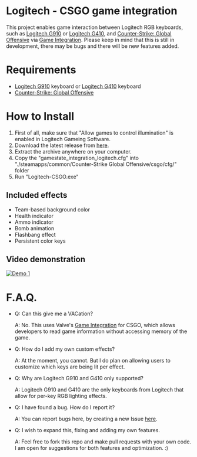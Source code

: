 # Logitech - CSGO game integration
This project enables game interaction between Logitech RGB keyboards, such as [Logitech G910](http://gaming.logitech.com/en-us/product/rgb-gaming-keyboard-g910) or [Logitech G410](http://gaming.logitech.com/en-us/product/rgb-tenkeyless-gaming-keyboard-g410), and [Counter-Strike: Global Offensive](http://store.steampowered.com/app/730/) via [Game Integration](https://developer.valvesoftware.com/wiki/Counter-Strike:_Global_Offensive_Game_State_Integration). Please keep in mind that this is still in development, there may be bugs and there will be new features added.

# Requirements
* [Logitech G910](http://gaming.logitech.com/en-us/product/rgb-gaming-keyboard-g910) keyboard or [Logitech G410](http://gaming.logitech.com/en-us/product/rgb-tenkeyless-gaming-keyboard-g410) keyboard
* [Counter-Strike: Global Offensive](http://store.steampowered.com/app/730/)

# How to Install
1. First of all, make sure that "Allow games to control illumination" is enabled in Logitech Gameing Software.
2. Download the latest release from [here](https://github.com/antonpup/Logitech-CSGO/releases/latest).
3. Extract the archive anywhere on your computer.
4. Copy the "gamestate_integration_logitech.cfg" into "./steamapps/common/Counter-Strike Global Offensive/csgo/cfg/" folder
5. Run "Logitech-CSGO.exe"

## Included effects
* Team-based background color
* Health indicator
* Ammo indicator
* Bomb animation
* Flashbang effect
* Persistent color keys

## Video demonstration
[![Demo 1](http://img.youtube.com/vi/i-QCRJIRnDY/0.jpg)](http://www.youtube.com/watch?v=i-QCRJIRnDY)

# F.A.Q.
* Q: Can this give me a VACation?

   A: No. This uses Valve's [Game Integration](https://developer.valvesoftware.com/wiki/Counter-Strike:_Global_Offensive_Game_State_Integration) for CSGO, which allows developers to read game information without accessing memory of the game.

* Q: How do I add my own custom effects?

   A: At the moment, you cannot. But I do plan on allowing users to customize which keys are being lit per effect.

* Q: Why are Logitech G910 and G410 only supported?

   A: Logitech G910 and G410 are the only keyboards from Logitech that allow for per-key RGB lighting effects.
   
* Q: I have found a bug. How do I report it?

   A: You can report bugs here, by creating a new Issue [here](https://github.com/antonpup/Logitech-CSGO/issues).

* Q: I wish to expand this, fixing and adding my own features.

   A: Feel free to fork this repo and make pull requests with your own code. I am open for suggestions for both features and optimization. :)
